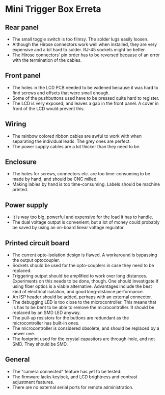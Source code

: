 Mini Trigger Box Erreta
========================================================================

Rear panel
------------------------------------------------------------------------

- The small toggle switch is too flimsy. The solder lugs easily loosen.
- Although the Hirose connectors work well when installed, they are very
  expensive and a bit hard to solder. RJ-45 sockets might be better.
- The Hirose connectors' pin order has to be reversed because of an
  error with the termination of the cables.

Front panel
------------------------------------------------------------------------

- The holes in the LCD PCB needed to be widened because it was hard to
  find screws and offsets that were small enough.
- Some of the pushbuttons used have to be pressed quite hard to
  register.
- The LCD is very exposed, and leaves a gap in the front panel. A cover
  in front of the LCD would prevent this.

Wiring
------------------------------------------------------------------------

- The rainbow colored ribbon cables are awful to work with when
  separating the individual leads. The grey ones are perfect.
- The power supply cables are a lot thicker than they need to be.

Enclosure
------------------------------------------------------------------------

- The holes for screws, connectors etc. are too time-consuming to be
  made by hand, and should be CNC milled.
- Making lables by hand is too time-consuming. Labels should be machine
  printed.

Power supply
------------------------------------------------------------------------

- It is way too big, powerful and expensive for the load it has to
  handle.
- The dual voltage output is convenient, but a lot of money could
  probably be saved by using an on-board linear voltage regulator.

Printed circuit board
------------------------------------------------------------------------

- The current opto-isolation design is flawed. A workaround is bypassing
  the output optocoupler.
- Sockets should be used for the opto-couplers in case they need to be
  replaced.
- Triggering output should be amplified to work over long distances.
  Experiments on this needs to be done, though. One should investigate
  if using fiber optics is a viable alternative. Advantages include the
  best kind of electrical isolation, and good long-distance performance.
- An ISP header should be added, perhaps with an external connector.
- The debugging LED is too close to the microcontroller. This means that
  is has to be bent to be able to remove the microcontroller. It should
  be replaced by an SMD LED anyway.
- The pull-up resistors for the buttons are redundant as the
  microcontroller has built-in ones.
- The microcontroller is considered obsolete, and should be replaced by
  a newer one.
- The footprint used for the crystal capasitors are through-hole, and
  not SMD. They should be SMD.

General
------------------------------------------------------------------------

- The "camera connected" feature has yet to be tested.
- The firmware lacks keylock, and LCD brightness and contrast adjustment
  features.
- There are no external serial ports for remote administration.
